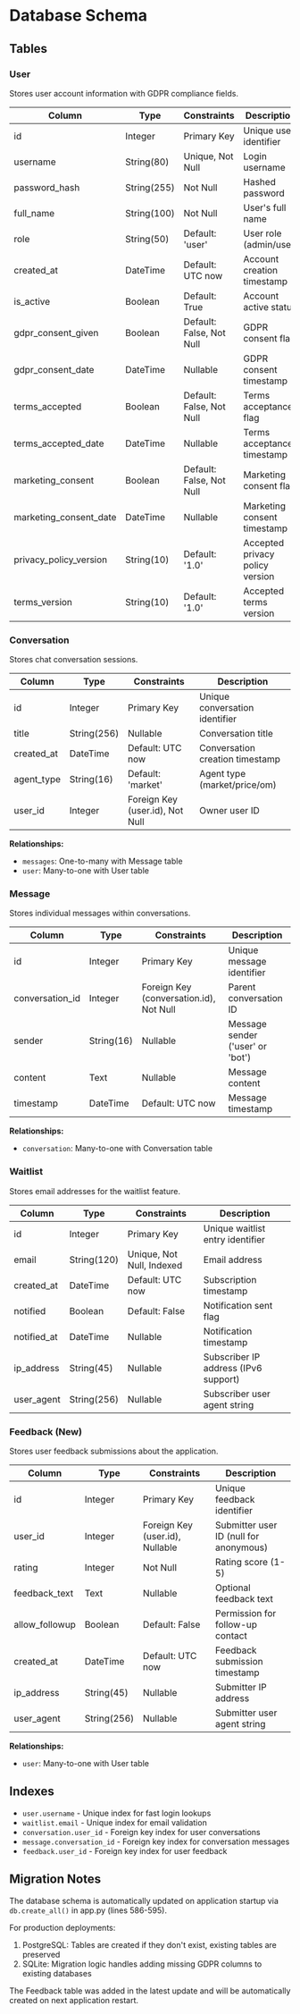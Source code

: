 # Database Schema

## Tables

### User
Stores user account information with GDPR compliance fields.

| Column | Type | Constraints | Description |
|--------|------|-------------|-------------|
| id | Integer | Primary Key | Unique user identifier |
| username | String(80) | Unique, Not Null | Login username |
| password_hash | String(255) | Not Null | Hashed password |
| full_name | String(100) | Not Null | User's full name |
| role | String(50) | Default: 'user' | User role (admin/user) |
| created_at | DateTime | Default: UTC now | Account creation timestamp |
| is_active | Boolean | Default: True | Account active status |
| gdpr_consent_given | Boolean | Default: False, Not Null | GDPR consent flag |
| gdpr_consent_date | DateTime | Nullable | GDPR consent timestamp |
| terms_accepted | Boolean | Default: False, Not Null | Terms acceptance flag |
| terms_accepted_date | DateTime | Nullable | Terms acceptance timestamp |
| marketing_consent | Boolean | Default: False, Not Null | Marketing consent flag |
| marketing_consent_date | DateTime | Nullable | Marketing consent timestamp |
| privacy_policy_version | String(10) | Default: '1.0' | Accepted privacy policy version |
| terms_version | String(10) | Default: '1.0' | Accepted terms version |

### Conversation
Stores chat conversation sessions.

| Column | Type | Constraints | Description |
|--------|------|-------------|-------------|
| id | Integer | Primary Key | Unique conversation identifier |
| title | String(256) | Nullable | Conversation title |
| created_at | DateTime | Default: UTC now | Conversation creation timestamp |
| agent_type | String(16) | Default: 'market' | Agent type (market/price/om) |
| user_id | Integer | Foreign Key (user.id), Not Null | Owner user ID |

**Relationships:**
- `messages`: One-to-many with Message table
- `user`: Many-to-one with User table

### Message
Stores individual messages within conversations.

| Column | Type | Constraints | Description |
|--------|------|-------------|-------------|
| id | Integer | Primary Key | Unique message identifier |
| conversation_id | Integer | Foreign Key (conversation.id), Not Null | Parent conversation ID |
| sender | String(16) | Nullable | Message sender ('user' or 'bot') |
| content | Text | Nullable | Message content |
| timestamp | DateTime | Default: UTC now | Message timestamp |

**Relationships:**
- `conversation`: Many-to-one with Conversation table

### Waitlist
Stores email addresses for the waitlist feature.

| Column | Type | Constraints | Description |
|--------|------|-------------|-------------|
| id | Integer | Primary Key | Unique waitlist entry identifier |
| email | String(120) | Unique, Not Null, Indexed | Email address |
| created_at | DateTime | Default: UTC now | Subscription timestamp |
| notified | Boolean | Default: False | Notification sent flag |
| notified_at | DateTime | Nullable | Notification timestamp |
| ip_address | String(45) | Nullable | Subscriber IP address (IPv6 support) |
| user_agent | String(256) | Nullable | Subscriber user agent string |

### Feedback (New)
Stores user feedback submissions about the application.

| Column | Type | Constraints | Description |
|--------|------|-------------|-------------|
| id | Integer | Primary Key | Unique feedback identifier |
| user_id | Integer | Foreign Key (user.id), Nullable | Submitter user ID (null for anonymous) |
| rating | Integer | Not Null | Rating score (1-5) |
| feedback_text | Text | Nullable | Optional feedback text |
| allow_followup | Boolean | Default: False | Permission for follow-up contact |
| created_at | DateTime | Default: UTC now | Feedback submission timestamp |
| ip_address | String(45) | Nullable | Submitter IP address |
| user_agent | String(256) | Nullable | Submitter user agent string |

**Relationships:**
- `user`: Many-to-one with User table

## Indexes

- `user.username` - Unique index for fast login lookups
- `waitlist.email` - Unique index for email validation
- `conversation.user_id` - Foreign key index for user conversations
- `message.conversation_id` - Foreign key index for conversation messages
- `feedback.user_id` - Foreign key index for user feedback

## Migration Notes

The database schema is automatically updated on application startup via `db.create_all()` in app.py (lines 586-595).

For production deployments:
1. PostgreSQL: Tables are created if they don't exist, existing tables are preserved
2. SQLite: Migration logic handles adding missing GDPR columns to existing databases

The Feedback table was added in the latest update and will be automatically created on next application restart.
